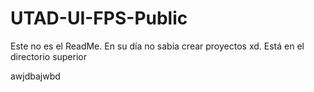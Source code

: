 # UTAD-UI-FPS-Public
 
Este no es el ReadMe. En su día no sabía crear proyectos xd.
Está en el directorio superior

awjdbajwbd
